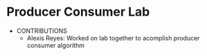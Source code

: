 # Producer Consumer Lab


* CONTRIBUTIONS
  * Alexis Reyes: Worked on lab together to acomplish producer consumer algorithm



